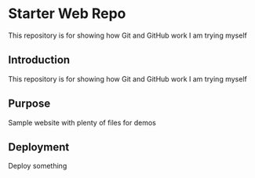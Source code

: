 # Starter Web Repo

This repository is for showing how Git and GitHub work I am trying myself

## Introduction

This repository is for showing how Git and GitHub work I am trying myself

## Purpose

Sample website with plenty of files for demos

## Deployment

Deploy something